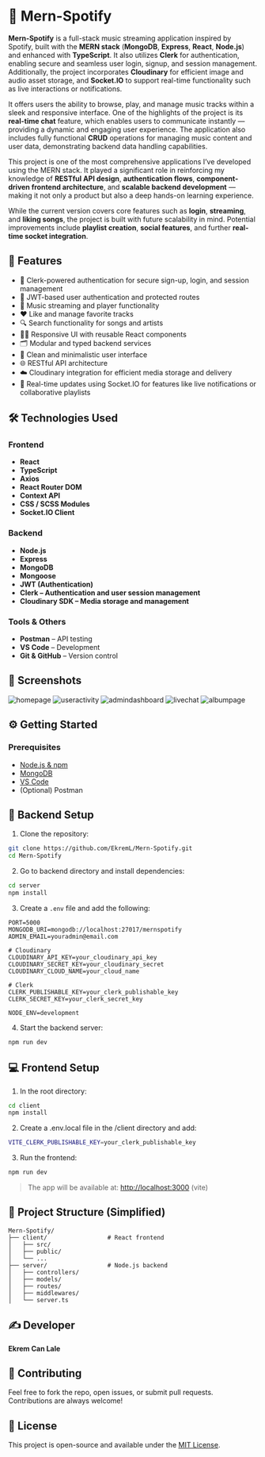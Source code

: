 # 🎵 Mern-Spotify

**Mern-Spotify** is a full-stack music streaming application inspired by Spotify, built with the **MERN stack** (**MongoDB**, **Express**, **React**, **Node.js**) and enhanced with **TypeScript**. It also utilizes **Clerk** for authentication, enabling secure and seamless user login, signup, and session management. Additionally, the project incorporates **Cloudinary** for efficient image and audio asset storage, and **Socket.IO** to support real-time functionality such as live interactions or notifications.

It offers users the ability to browse, play, and manage music tracks within a sleek and responsive interface. One of the highlights of the project is its **real-time chat** feature, which enables users to communicate instantly — providing a dynamic and engaging user experience. The application also includes fully functional **CRUD** operations for managing music content and user data, demonstrating backend data handling capabilities.

This project is one of the most comprehensive applications I’ve developed using the MERN stack. It played a significant role in reinforcing my knowledge of **RESTful API design**, **authentication flows**, **component-driven frontend architecture**, and **scalable backend development** — making it not only a product but also a deep hands-on learning experience.

While the current version covers core features such as **login**, **streaming**, and **liking songs**, the project is built with future scalability in mind. Potential improvements include **playlist creation**, **social features**, and further **real-time socket integration**.

## 🚀 Features
- 🔐 Clerk-powered authentication for secure sign-up, login, and session management
- 🔐 JWT-based user authentication and protected routes  
- 🎷 Music streaming and player functionality  
- ❤️ Like and manage favorite tracks  
- 🔍 Search functionality for songs and artists  
- 🧑‍💻 Responsive UI with reusable React components  
- 🗂️ Modular and typed backend services  
- 🎨 Clean and minimalistic user interface  
- 🌐 RESTful API architecture
- ☁️ Cloudinary integration for efficient media storage and delivery
- 🔄 Real-time updates using Socket.IO for features like live notifications or collaborative playlists

## 🛠️ Technologies Used

### Frontend
- **React**  
- **TypeScript**  
- **Axios**  
- **React Router DOM**  
- **Context API**  
- **CSS / SCSS Modules**
- **Socket.IO Client**

### Backend
- **Node.js**  
- **Express**  
- **MongoDB**  
- **Mongoose**  
- **JWT (Authentication)**
- **Clerk – Authentication and user session management**
- **Cloudinary SDK – Media storage and management**

### Tools & Others
- **Postman** – API testing  
- **VS Code** – Development  
- **Git & GitHub** – Version control


## 📸 Screenshots
![homepage](./Screenshots/sp1.png)
![useractivity](./Screenshots/sp2.png)
![admindashboard](./Screenshots/sp3.png)
![livechat](./Screenshots/sp4.png)
![albumpage](./Screenshots/sp5.png)

## ⚙️ Getting Started

### Prerequisites

- [Node.js & npm](https://nodejs.org/)
- [MongoDB](https://www.mongodb.com/)
- [VS Code](https://code.visualstudio.com/)
- (Optional) Postman

## 🔧 Backend Setup

1. Clone the repository:
```bash
git clone https://github.com/EkremL/Mern-Spotify.git
cd Mern-Spotify
```

2. Go to backend directory and install dependencies:
```bash
cd server
npm install
```

3. Create a `.env` file and add the following:
```env
PORT=5000
MONGODB_URI=mongodb://localhost:27017/mernspotify
ADMIN_EMAIL=youradmin@email.com

# Cloudinary
CLOUDINARY_API_KEY=your_cloudinary_api_key
CLOUDINARY_SECRET_KEY=your_cloudinary_secret
CLOUDINARY_CLOUD_NAME=your_cloud_name

# Clerk
CLERK_PUBLISHABLE_KEY=your_clerk_publishable_key
CLERK_SECRET_KEY=your_clerk_secret_key

NODE_ENV=development
```

4. Start the backend server:
```bash
npm run dev
```

## 💻 Frontend Setup

1. In the root directory:
```bash
cd client
npm install
```
2. Create a .env.local file in the /client directory and add:
```bash
VITE_CLERK_PUBLISHABLE_KEY=your_clerk_publishable_key
```

3. Run the frontend:
```bash
npm run dev
```

> The app will be available at: [http://localhost:3000](http://localhost:5173) (vite)

## 📁 Project Structure (Simplified)

```
Mern-Spotify/
├── client/                 # React frontend
│   ├── src/
│   ├── public/
│   └── ...
├── server/                 # Node.js backend
│   ├── controllers/
│   ├── models/
│   ├── routes/
│   ├── middlewares/
│   └── server.ts
```
## ✍️ Developer

**Ekrem Can Lale**

## 🤝 Contributing

Feel free to fork the repo, open issues, or submit pull requests. Contributions are always welcome!

## 📄 License

This project is open-source and available under the [MIT License](LICENSE).
